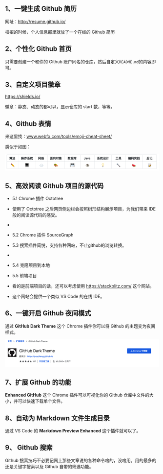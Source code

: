 ## 1、一键生成 Github 简历

网址：http://resume.github.io/ 

校招的时候，个人信息那里就放了一个在线的 Github 简历 

## 2、个性化 Github 首页

只需要创建一个和你的 Github 账户同名的仓库，然后自定义`README.md`的内容即可。 

## 3、自定义项目徽章

https://shields.io/ 

徽章：静态、动态的都可以，显示仓库的 start 数，等等。

## 4、Github 表情

来这里找：www.webfx.com/tools/emoji-cheat-sheet/

类似于如图：

![1609400540307](../../assets/1609400540307.png)

## 5、高效阅读 Github 项目的源代码

- 5.1 Chrome 插件 Octotree

- 使用了 Octotree 之后网页侧边栏会按照树形结构展示项目，为我们带来 IDE 般的阅读源代码的感受。 

- 

- 5.2 Chrome 插件 SourceGraph

- 5.3 搜索插件简悦，支持各种网站，不止github的浏览转换。

- 

- 5.4 克隆项目到本地

- 5.5 前端项目

- 看的是前端项目的话，还可以考虑使用 https://stackblitz.com/ 这个网站。

- 这个网站会提供一个类似 VS Code 的在线 IDE。

## 6、一键开启 Github 夜间模式

 通过 **GitHub Dark Theme** 这个 Chrome 插件你可以将 Github 的主题变为夜间样式。 

![1609400039356](../../assets/1609400039356.png)

## 7、扩展 Github 的功能

**Enhanced GitHub** 这个 Chrome 插件可以可视化你的 Github 仓库中文件的大小，并可以快速下载单个文件。 

## 8、自动为 Markdown 文件生成目录

通过 VS Code 的 **Markdown Preview Enhanced** 这个插件就可以了。 

## 9、 Github 搜索

Github 搜索技巧不必要记网上那些文章说的各种命令啥的，没啥用。用的最多的还是关键字搜索以及 Github 自带的筛选功能。



